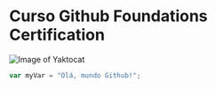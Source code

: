 # Curso Github Foundations Certification

![Image of Yaktocat](https://octodex.github.com/images/yaktocat.png)

``` javascript
var myVar = "Olá, mundo Github!";
```
